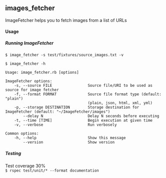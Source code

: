## images_fetcher
ImageFetcher helps you to fetch images from a list of URLs


#### Usage

##### Running ImageFetcher
`$ image_fetcher -s test/fixtures/source_images.txt -v`

`$ image_fetcher -h`

```
Usage: image_fetcher.rb [options]

ImageFetcher options:
    -s, --source FILE                Source file/URI to be used as source for image fetcher
    -f, --format FORMAT              Source file format type (default: "plain")
                                     (plain, json, html, xml, yml)
    -p, --storage DESTINATION        Storage destination for ImageFetcher (default: "~/ImageFetcher/images")
        --delay N                    Delay N seconds before executing
    -t, --time [TIME]                Begin execution at given time
    -v, --verbose                    Run verbosely

Common options:
    -h, --help                       Show this message
        --version                    Show version
```

##### Testing
Test coverage 30%\
`$ rspec test/unit/* --format documentation`
